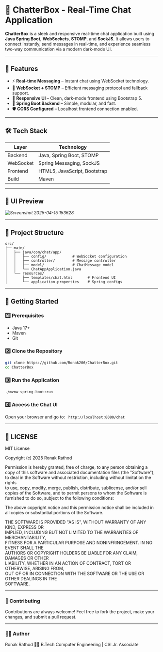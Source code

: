 # 💬 ChatterBox - Real-Time Chat Application

**ChatterBox** is a sleek and responsive real-time chat application built using **Java Spring Boot**, **WebSockets**, **STOMP**, and **SockJS**. It allows users to connect instantly, send messages in real-time, and experience seamless two-way communication via a modern dark-mode UI.

---

## 🚀 Features

- ⚡ **Real-time Messaging** – Instant chat using WebSocket technology.
- 🔗 **WebSocket + STOMP** – Efficient messaging protocol and fallback support.
- 🎨 **Responsive UI** – Clean, dark-mode frontend using Bootstrap 5.
- 🧠 **Spring Boot Backend** – Simple, modular, and fast.
- 🛡️ **CORS Configured** – Localhost frontend connection enabled.

---

## 🛠️ Tech Stack

| Layer     | Technology                  |
|-----------|-----------------------------|
| Backend   | Java, Spring Boot, STOMP    |
| WebSocket | Spring Messaging, SockJS    |
| Frontend  | HTML5, JavaScript, Bootstrap|
| Build     | Maven                       |

---

## 📸 UI Preview

_![Screenshot 2025-04-15 153628](https://github.com/user-attachments/assets/cd144caa-8ce0-443b-b0cd-31e3628645d8)_


---

## 📁 Project Structure

```
src/
├── main/
│   ├── java/com/chat/app/
│   │   ├── config/            # WebSocket configuration
│   │   ├── controller/        # Message controller
│   │   ├── model/             # ChatMessage model
│   │   └── ChatAppApplication.java
│   └── resources/
│       ├── templates/chat.html       # Frontend UI
│       └── application.properties    # Spring configs
```


---

## 🚀 Getting Started

### 1️⃣ Prerequisites

- Java 17+
- Maven
- Git

### 2️⃣ Clone the Repository

```bash
git clone https://github.com/Ronak206/ChatterBox.git
cd ChatterBox
```

### 3️⃣ Run the Application

```bash
./mvnw spring-boot:run
```

### 4️⃣ Access the Chat UI

Open your browser and go to:
``` http://localhost:8080/chat```

---

##  📄 LICENSE
MIT License

Copyright (c) 2025 Ronak Rathod

Permission is hereby granted, free of charge, to any person obtaining a copy
of this software and associated documentation files (the "Software"), to deal
in the Software without restriction, including without limitation the rights  
to use, copy, modify, merge, publish, distribute, sublicense, and/or sell      
copies of the Software, and to permit persons to whom the Software is          
furnished to do so, subject to the following conditions:                       

The above copyright notice and this permission notice shall be included in all
copies or substantial portions of the Software.                                

THE SOFTWARE IS PROVIDED "AS IS", WITHOUT WARRANTY OF ANY KIND, EXPRESS OR     
IMPLIED, INCLUDING BUT NOT LIMITED TO THE WARRANTIES OF MERCHANTABILITY,       
FITNESS FOR A PARTICULAR PURPOSE AND NONINFRINGEMENT. IN NO EVENT SHALL THE    
AUTHORS OR COPYRIGHT HOLDERS BE LIABLE FOR ANY CLAIM, DAMAGES OR OTHER         
LIABILITY, WHETHER IN AN ACTION OF CONTRACT, TORT OR OTHERWISE, ARISING FROM,  
OUT OF OR IN CONNECTION WITH THE SOFTWARE OR THE USE OR OTHER DEALINGS IN THE  
SOFTWARE.

---

###  🤝 Contributing
Contributions are always welcome! Feel free to fork the project, make your changes, and submit a pull request.

---

### 🧑‍💻 Author
Ronak Rathod
👨‍🎓 B.Tech Computer Engineering | CSI Jr. Associate
